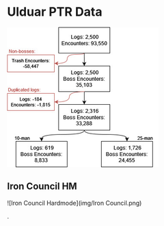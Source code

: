 # Ulduar PTR Data

![Flowchart of data](img/flowchart.jpeg)

## Iron Council HM

![Iron Council Hardmode](img/Iron Council.png)

.